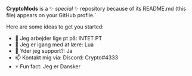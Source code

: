 **CryptoMods** is a ✨ _special_ ✨ repository because of its README.md (this file) appears on your GitHub profile.`

Here are some ideas to get you started:

- 🔭 Jeg arbejder lige pt på: INTET PT
- 🌱 Jeg er igang med at lære: Lua
- 💬 Yder jeg support?: Ja
- 📫 Kontakt mig via: Discord: Crypto#4333
- ⚡ Fun fact: Jeg er Dansker
